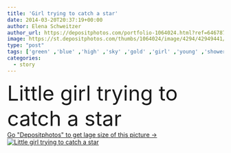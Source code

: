 ```yaml
---
title: 'Girl trying to catch a star'
date: 2014-03-20T20:37:19+00:00
author: Elena Schweitzer
author_url: https://depositphotos.com/portfolio-1064024.html?ref=64678756
image: https://st.depositphotos.com/thumbs/1064024/image/4294/42949441/api_thumb_450.jpg?forcejpeg=true
type: "post"
tags: ['green' ,'blue' ,'high' ,'sky' ,'gold' ,'girl' ,'young' ,'shower' ,'light' ,'child' ,'little' ,'dark' ,'childhood' ,'symbol' ,'star' ,'imagination' ,'fantasy' ,'concept' ,'night' ,'hold' ,'dream' ,'reading' ,'book' ,'wish' ,'magic' ,'mystery' ,'leader' ,'adventure' ,'land' ,'leadership' ,'standing' ,'books' ,'fairytale' ,'fairy' ,'story' ,'catch' ,'pull' ,'mystical' ,'to' ,'trying' ,'livros' ]
categories: 
  - story
---
```

<div aling="center">
            <font size="60"> Little girl  trying to catch a star</font>   
</div>
<div>
    <a href='https://st.depositphotos.com/thumbs/1064024/image/4294/42949441/api_thumb_450.jpg?forcejpeg=true?ref=64678756' target=_blank > Go "Depositphotos" to get lage size of this picture ->
        <img href='https://st.depositphotos.com/thumbs/1064024/image/4294/42949441/api_thumb_450.jpg?forcejpeg=true?ref=64678756' src='https://st.depositphotos.com/1064024/4294/i/950/depositphotos_42949441-stock-photo-girl-trying-to-catch-a.jpg?forcejpeg=true' alt='Little girl  trying to catch a star' >
    </a>
</div>
